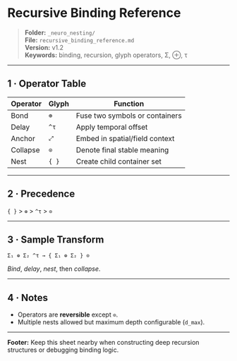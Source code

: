 # Recursive Binding Reference  
> **Folder:** `_neuro_nesting/`  
> **File:** `recursive_binding_reference.md`  
> **Version:** v1.2  
> **Keywords:** binding, recursion, glyph operators, Σ, ⊕, τ  

---

## 1 · Operator Table

| Operator | Glyph | Function |
|----------|-------|----------|
| Bond     | `⊕`   | Fuse two symbols or containers |
| Delay    | `^τ`  | Apply temporal offset |
| Anchor   | `⤢`   | Embed in spatial/field context |
| Collapse | `⊙`   | Denote final stable meaning |
| Nest     | `{ }` | Create child container set |

---

## 2 · Precedence  
`{ }` > `⊕` > `^τ` > `⊙`

---

## 3 · Sample Transform  

```
Σ₁ ⊕ Σ₂ ^τ → { Σ₁ ⊕ Σ₂ } ⊙
```
*Bind*, *delay*, *nest*, then *collapse*.

---

## 4 · Notes  
- Operators are **reversible** except `⊙`.  
- Multiple nests allowed but maximum depth configurable (`d_max`).  

---

**Footer:** Keep this sheet nearby when constructing deep recursion structures or debugging binding logic.
